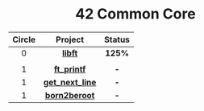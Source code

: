 <div style="text-align: center;">
  
# 42 Common Core

| Circle | Project | Status |
|:------:|:-------:|:------:|
| 0 | [**libft**](./circle_0/libft) | **125%** |
|||
| 1 | [**ft_printf**](./circle_1/ft_printf) | **-** |
| 1 | [**get_next_line**](./circle_1/get_next_line) | **-** |
| 1 | [**born2beroot**](./circle_1/Born2beroot) | **-** |

</div>
